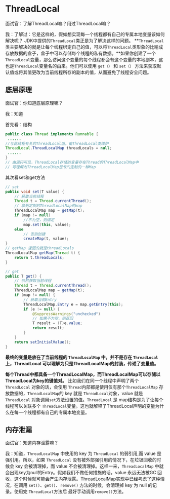 # ThreadLocal

面试官：了解ThreadLocal嘛？用过ThreadLocal嘛？

我：了解过：它是这样的，假如想实现每一个线程都有自己的专属本地变量该如何解决呢？ JDK中提供的`ThreadLocal`类正是为了解决这样的问题。 **`ThreadLocal`类主要解决的就是让每个线程绑定自己的值，可以将`ThreadLocal`类形象的比喻成存放数据的盒子，盒子中可以存储每个线程的私有数据。**如果你创建了一个`ThreadLocal`变量，那么访问这个变量的每个线程都会有这个变量的本地副本，这也是`ThreadLocal`变量名的由来。他们可以使用 `get（）` 和 `set（）` 方法来获取默认值或将其值更改为当前线程所存的副本的值，从而避免了线程安全问题。

## 底层原理

面试官：你知道底层原理嘛？

我：知道

首先看：结构

```java
public class Thread implements Runnable {
 ......
//与此线程有关的ThreadLocal值。由ThreadLocal类维护
ThreadLocal.ThreadLocalMap threadLocals = null;
 ......
}
// 由源码可见，ThreadLocal存储的变量存在Thread的ThreadLocalMap中
// 可理解为ThreadLocalMap是专门定制的一种Map
```

其次看set和get方法

```java
// set
public void set(T value) {
    // 获取当前线程
    Thread t = Thread.currentThread();
    // 拿到定制的ThreadLocalMap的map
    ThreadLocalMap map = getMap(t);
    if (map != null)
        //不为空，则绑定
        map.set(this, value);
    else
        // 否则创建
        createMap(t, value);
}
// getMap 返回的就是threadLocals
ThreadLocalMap getMap(Thread t) {
    return t.threadLocals;
}

// get
public T get() {
    // 依然获取当前线程
    Thread t = Thread.currentThread();
    ThreadLocalMap map = getMap(t);
    if (map != null) {
        // 获取当前Entry
        ThreadLocalMap.Entry e = map.getEntry(this);
        if (e != null) {
            @SuppressWarnings("unchecked")
            // 如果不为空，则返回
            T result = (T)e.value;
            return result;
        }
    }
    return setInitialValue();
}
```

**最终的变量是放在了当前线程的 `ThreadLocalMap` 中，并不是存在 `ThreadLocal` 上，ThreadLocal 可以理解为只是ThreadLocalMap的封装，传递了变量值。**

**每个Thread中都具备一个ThreadLocalMap，而ThreadLocalMap可以存储以ThreadLocal为key的键值对。** 比如我们在同一个线程中声明了两个 `ThreadLocal` 对象的话，会使用 `Thread`内部都是使用仅有那个`ThreadLocalMap` 存放数据的，`ThreadLocalMap`的 key 就是 `ThreadLocal`对象，value 就是 `ThreadLocal` 对象调用`set`方法设置的值。`ThreadLocal` 是 map结构是为了让每个线程可以关联多个 `ThreadLocal`变量。这也就解释了ThreadLocal声明的变量为什么在每一个线程都有自己的专属本地变量。

## 内存泄漏

面试官：知道内存泄露嘛？

我：知道，`ThreadLocalMap` 中使用的 key 为 `ThreadLocal` 的弱引用,而 value 是强引用。所以，如果 `ThreadLocal` 没有被外部强引用的情况下，在垃圾回收的时候会 key 会被清理掉，而 value 不会被清理掉。这样一来，`ThreadLocalMap` 中就会出现key为null的Entry。假如我们不做任何措施的话，value 永远无法被GC 回收，这个时候就可能会产生内存泄露。ThreadLocalMap实现中已经考虑了这种情况，在调用 `set()`、`get()`、`remove()` 方法的时候，会清理掉 key 为 null 的记录。使用完 `ThreadLocal`方法后 最好手动调用`remove()`方法。

